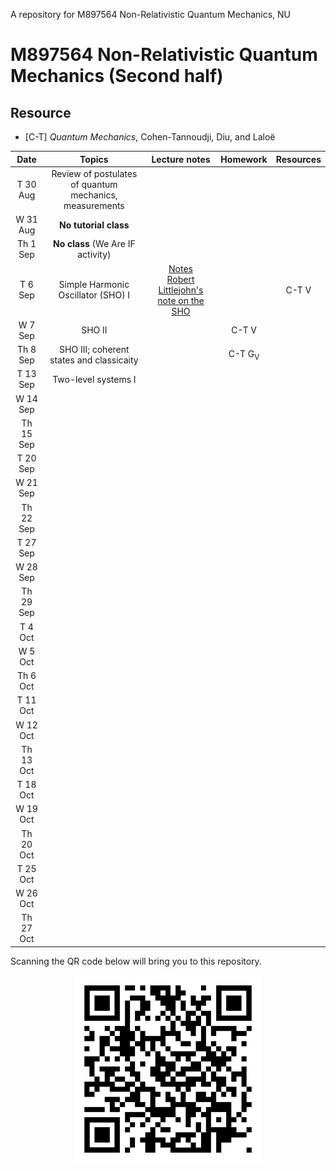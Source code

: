 A repository for M897564 Non-Relativistic Quantum Mechanics, NU

# M897564 Non-Relativistic Quantum Mechanics (Second half)

## Resource

* [C-T] *Quantum Mechanics*, Cohen-Tannoudji, Diu, and Laloë

|Date| Topics |Lecture notes|Homework|Resources|
|:--:|:------:|:-----------:|:------:|:-------:|
|T 30 Aug|Review of postulates of quantum mechanics, measurements|
|W 31 Aug|**No tutorial class**|
|Th 1 Sep|**No class** (We Are IF activity)|
|T 6 Sep|Simple Harmonic Oscillator (SHO) I|[Notes](https://github.com/Ninnat/quantum-mechanics/blob/main/lecture-notes/SHO.pdf) <br> [Robert Littlejohn's note on the SHO](http://bohr.physics.berkeley.edu/classes/221/1011/notes/harmosc.pdf)||C-T V|
|W 7 Sep|SHO II||C-T V|
|Th 8 Sep|SHO III; coherent states and classicaity||C-T G<sub>V</sub>|
|T 13 Sep|Two-level systems I|
|W 14 Sep||
|Th 15 Sep||
|T 20 Sep|
|W 21 Sep|
|Th 22 Sep|
|T 27 Sep|
|W 28 Sep|
|Th 29 Sep|
|T 4 Oct|
|W 5 Oct|
|Th 6 Oct|
|T 11 Oct|
|W 12 Oct|
|Th 13 Oct|
|T 18 Oct|
|W 19 Oct|
|Th 20 Oct|
|T 25 Oct|
|W 26 Oct|
|Th 27 Oct|


Scanning the QR code below will bring you to this repository.

<p align="center">
  <img height="300" src="qr-code.png">
</p>
